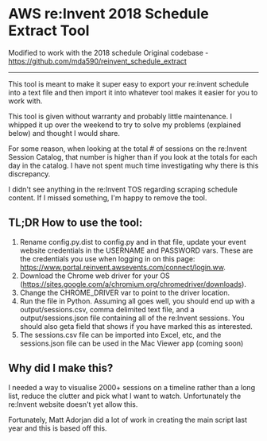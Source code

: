 # AWS re:Invent 2018 Schedule Extract Tool

Modified to work with the 2018 schedule
Original codebase  - https://github.com/mda590/reinvent_schedule_extract

-------------------------------------

This tool is meant to make it super easy to export your re:invent schedule into a text file and then import it into whatever tool makes it easier for you to work with.

This tool is given without warranty and probably little maintenance. I whipped it up over the weekend to try to solve my problems (explained below) and thought I would share.

For some reason, when looking at the total # of sessions on the re:Invent Session Catalog, that number is higher than if you look at the totals for each day in the catalog. I have not spent much time investigating why there is this discrepancy.

I didn't see anything in the re:Invent TOS regarding scraping schedule content. If I missed something, I'm happy to remove the tool.

## TL;DR How to use the tool:
1. Rename config.py.dist to config.py and in that file, update your event website credentials in the USERNAME and PASSWORD vars. These are the credentials you use when logging in on this page: https://www.portal.reinvent.awsevents.com/connect/login.ww. 
2. Download the Chrome web driver for your OS (https://sites.google.com/a/chromium.org/chromedriver/downloads).
3. Change the CHROME_DRIVER var to point to the driver location.
4. Run the file in Python. Assuming all goes well, you should end up with a output/sessions.csv, comma delimited text file, and a output/sessions.json file containing all of the re:Invent sessions. You should also geta field that shows if you have marked this as interested.
5. The sessions.csv file can be imported into Excel, etc, and the sessions.json file can be used in the Mac Viewer app (coming soon)

## Why did I make this?
I needed a way to visualise 2000+ sessions on a timeline rather than a long list, reduce the clutter and pick what I want to watch.  Unfortunately the re:Invent website doesn't yet allow this.

Fortunately, Matt Adorjan did a lot of work in creating the main script last year and this is based off this.
